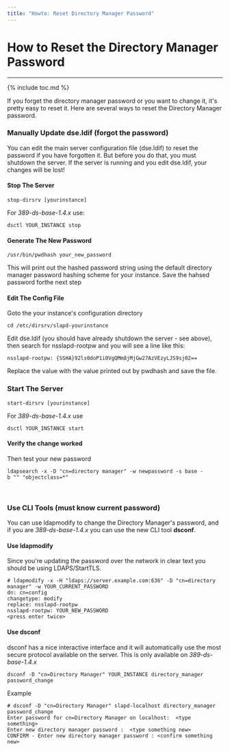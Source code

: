 ```yaml
---
title: "Howto: Reset Directory Manager Password"
---
```


# How to Reset the Directory Manager Password
-------------------------------------------

{% include toc.md %}

If you forget the directory manager password or you want to change it, it's pretty easy to reset it. Here are several ways to reset the Directory Manager password.

### Manually Update dse.ldif (forgot the password)

You can edit the main server configuration file (dse.ldif) to reset the password if you have forgotten it.  But before you do that, you must shutdown the server.  If the server is running and you edit dse.ldif, your changes will be lost!

#### Stop The Server

    stop-dirsrv [yourinstance]

For *389-ds-base-1.4.x* use:

    dsctl YOUR_INSTANCE stop

#### Generate The New Password

    /usr/bin/pwdhash your_new_password

This will print out the hashed password string using the default directory manager password hashing scheme for your instance.  Save the hahsed password forthe next step

#### Edit The Config File

Goto the your instance's configuration directory

    cd /etc/dirsrv/slapd-yourinstance


Edit dse.ldif (you should have already shutdown the server - see above), then search for nsslapd-rootpw and you will see a line like this:

    nsslapd-rootpw: {SSHA}92ls0doP1i0VgQMm8jMjGw27AzVEzyLJS9sj02==

Replace the value with the value printed out by pwdhash and save the file. 

### Start The Server

    start-dirsrv [yourinstance]

For *389-ds-base-1.4.x* use

    dsctl YOUR_INSTANCE start

#### Verify the change worked

Then test your new password

    ldapsearch -x -D "cn=directory manager" -w newpassword -s base -b "" "objectclass=*"

<br>

### Use CLI Tools (must know current password)

You can use ldapmodify to change the Directory Manager's password, and if you are *389-ds-base-1.4.x* you can use the new CLI tool **dsconf**.

#### Use ldapmodify

Since you're updating the password over the network in clear text you should be using LDAPS/StartTLS.

    # ldapmodify -x -H "ldaps://server.example.com:636" -D "cn=directory manager" -w YOUR_CURRENT_PASSWORD
    dn: cn=config
    changetype: modify
    replace: nsslapd-rootpw
    nsslapd-rootpw: YOUR_NEW_PASSWORD
    <press enter twice>

#### Use dsconf

dsconf has a nice interactive interface and it will automatically use the most secure protocol available on the server.  This is only available on *389-ds-base-1.4.x*

    dsconf -D "cn=Directory Manager" YOUR_INSTANCE directory_manager password_change

Example

    # dsconf -D "cn=Directory Manager" slapd-localhost directory_manager password_change
    Enter password for cn=Directory Manager on localhost:  <type something>
    Enter new directory manager password :  <type something new>
    CONFIRM - Enter new directory manager password : <confirm something new>

